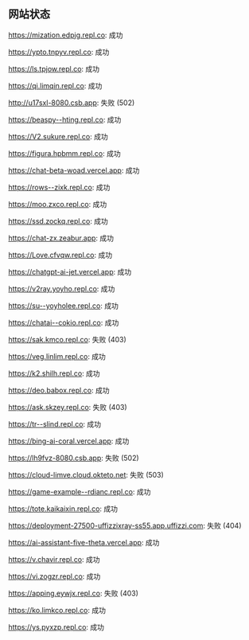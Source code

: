 ## 网站状态
https://mization.edpjg.repl.co: 成功

https://ypto.tnpyv.repl.co: 成功

https://ls.tpjow.repl.co: 成功

https://qi.limqin.repl.co: 成功

http://u17sxl-8080.csb.app: 失败 (502)

https://beaspy--hting.repl.co: 成功

https://V2.sukure.repl.co: 成功

https://figura.hpbmm.repl.co: 成功

https://chat-beta-woad.vercel.app: 成功

https://rows--zixk.repl.co: 成功

https://moo.zxco.repl.co: 成功

https://ssd.zockq.repl.co: 成功

https://chat-zx.zeabur.app: 成功

https://Love.cfvqw.repl.co: 成功

https://chatgpt-ai-jet.vercel.app: 成功

https://v2ray.yoyho.repl.co: 成功

https://su--yoyholee.repl.co: 成功

https://chatai--cokio.repl.co: 成功

https://sak.kmco.repl.co: 失败 (403)

https://veg.linlim.repl.co: 成功

https://k2.shilh.repl.co: 成功

https://deo.babox.repl.co: 成功

https://ask.skzey.repl.co: 失败 (403)

https://tr--slind.repl.co: 成功

https://bing-ai-coral.vercel.app: 成功

https://lh9fvz-8080.csb.app: 失败 (502)

https://cloud-limve.cloud.okteto.net: 失败 (503)

https://game-example--rdianc.repl.co: 成功

https://tote.kaikaixin.repl.co: 成功

https://deployment-27500-uffizzixray-ss55.app.uffizzi.com: 失败 (404)

https://ai-assistant-five-theta.vercel.app: 成功

https://v.chavir.repl.co: 成功

https://vi.zogzr.repl.co: 成功

https://apping.eywjx.repl.co: 失败 (403)

https://ko.limkco.repl.co: 成功

https://ys.pyxzp.repl.co: 成功

